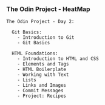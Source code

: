 ### The Odin Project - HeatMap

<section class="streak">

    The Odin Project - Day 2:

      Git Basics:
        - Introduction to Git
        - Git Basics

      HTML Foundations:
        - Introduction to HTML and CSS
        - Elements and Tags
        - HTML Boilerplate
        - Working with Text
        - Lists
        - Links and Images
        - Commit Messages
        - Project: Recipes
</section>